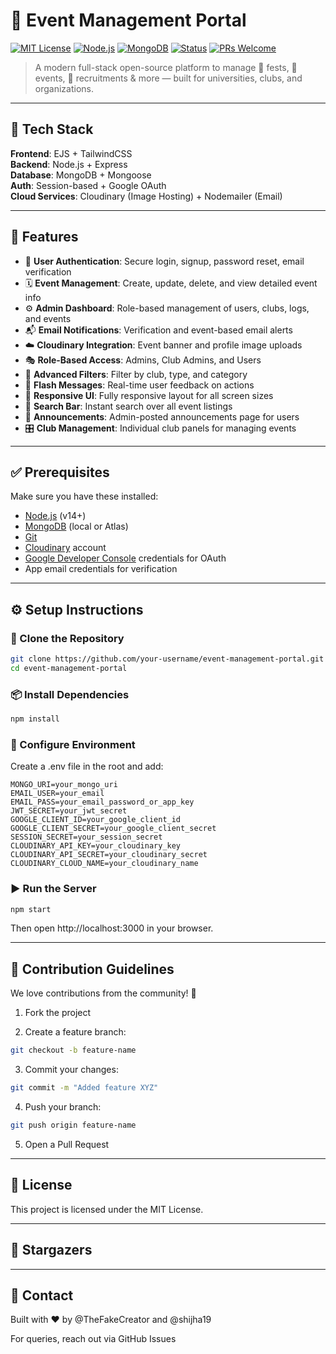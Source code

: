 # 🎉 Event Management Portal

[![MIT License](https://img.shields.io/badge/license-MIT-blue.svg)](LICENSE)
[![Node.js](https://img.shields.io/badge/Node.js-14%2B-brightgreen)](https://nodejs.org/)
[![MongoDB](https://img.shields.io/badge/MongoDB-Enabled-brightgreen)](https://mongodb.com)
[![Status](https://img.shields.io/badge/status-active-success.svg)]()
[![PRs Welcome](https://img.shields.io/badge/PRs-welcome-brightgreen.svg?style=flat-square)]()

> A modern full-stack open-source platform to manage 🎪 fests, 📅 events, 📝 recruitments & more — built for universities, clubs, and organizations.

---

## 🚀 Tech Stack

**Frontend**: EJS + TailwindCSS  
**Backend**: Node.js + Express  
**Database**: MongoDB + Mongoose  
**Auth**: Session-based + Google OAuth  
**Cloud Services**: Cloudinary (Image Hosting) + Nodemailer (Email)

---

## 📌 Features

- 🔐 **User Authentication**: Secure login, signup, password reset, email verification
- 🗓️ **Event Management**: Create, update, delete, and view detailed event info
- ⚙️ **Admin Dashboard**: Role-based management of users, clubs, logs, and events
- 📬 **Email Notifications**: Verification and event-based email alerts
- ☁️ **Cloudinary Integration**: Event banner and profile image uploads
- 🎭 **Role-Based Access**: Admins, Club Admins, and Users
- 🔎 **Advanced Filters**: Filter by club, type, and category
- 🔁 **Flash Messages**: Real-time user feedback on actions
- 📱 **Responsive UI**: Fully responsive layout for all screen sizes
- 🔎 **Search Bar**: Instant search over all event listings
- 📣 **Announcements**: Admin-posted announcements page for users
- 🎛️ **Club Management**: Individual club panels for managing events

---

## ✅ Prerequisites

Make sure you have these installed:

- [Node.js](https://nodejs.org/) (v14+)
- [MongoDB](https://www.mongodb.com/) (local or Atlas)
- [Git](https://git-scm.com/)
- [Cloudinary](https://cloudinary.com/) account
- [Google Developer Console](https://console.developers.google.com/) credentials for OAuth
- App email credentials for verification

---

## ⚙️ Setup Instructions

### 🔁 Clone the Repository

```bash
git clone https://github.com/your-username/event-management-portal.git
cd event-management-portal
```

### 📦 Install Dependencies

```bash
npm install
```

### 🧪 Configure Environment

Create a .env file in the root and add:

```env
MONGO_URI=your_mongo_uri
EMAIL_USER=your_email
EMAIL_PASS=your_email_password_or_app_key
JWT_SECRET=your_jwt_secret
GOOGLE_CLIENT_ID=your_google_client_id
GOOGLE_CLIENT_SECRET=your_google_client_secret
SESSION_SECRET=your_session_secret
CLOUDINARY_API_KEY=your_cloudinary_key
CLOUDINARY_API_SECRET=your_cloudinary_secret
CLOUDINARY_CLOUD_NAME=your_cloudinary_name
```

### ▶️ Run the Server

```bash
npm start
```

Then open http://localhost:3000 in your browser.

---

## 🙌 Contribution Guidelines

We love contributions from the community! 💖

1. Fork the project

2. Create a feature branch:

```bash
git checkout -b feature-name
```

3. Commit your changes:

```bash
git commit -m "Added feature XYZ"
```

4. Push your branch:

```bash
git push origin feature-name
```

5. Open a Pull Request

---

## 📄 License

This project is licensed under the MIT License.

---

## 🌟 Stargazers

---

## 💬 Contact

Built with ❤️ by @TheFakeCreator and @shijha19

For queries, reach out via GitHub Issues
